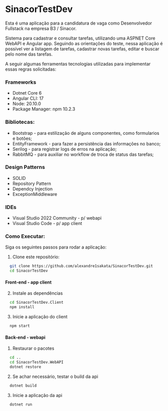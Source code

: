 # SinacorTestDev
Esta é uma aplicação para a candidatura de vaga como Desenvolvedor Fullstack na empresa B3 / Sinacor.

Sistema para cadastrar e consultar tarefas, utilizando uma ASPNET Core WebAPI e Angular app.
Seguindo as orientações do teste, nessa aplicação é possível ver a listagem de tarefas, cadastrar novas tarefas, editar e buscar pelo nome das tarefas.

A seguir algumas ferramentas tecnologias utilizadas para implementar essas regras solicitadas:

### Frameworks
- Dotnet Core 6
- Angular CLI: 17
- Node: 20.10.0
- Package Manager: npm 10.2.3

### Bibliotecas:
- Bootstrap - para estilização de alguns componentes, como formularios e botões;
- EntityFramework - para fazer a persistência das informações no banco;
- Serilog - para registrar logs de erros na aplicação;
- RabbitMQ - para auxiliar no workflow de troca de status das tarefas;

### Design Patterns
- SOLID
- Repository Pattern
- Dependcy Injection
- ExceptionMiddleware

### IDEs
- Visual Studio 2022 Community - p/ webapi
- Visual Studio Code - p/ app client

### Como Executar:

Siga os seguintes passos para rodar a aplicação:

1. Clone este repositório:

```bash
  git clone https://github.com/alexandre1sakata/SinacorTestDev.git
  cd SinacorTestDev

```

#### Front-end - app client
2. Instale as dependências

```bash
  cd SinacorTestDev.Client
  npm install
```

3. Inicie a aplicação do client

```bash
  npm start
```


#### Back-end - webapi
1. Restaurar o pacotes

```bash
  cd ..
  cd SinacorTestDev.WebAPI
  dotnet restore
```

2. Se achar necessário, testar o build da api
```bash
  dotnet build
```

3. Inicie a aplicação da api

```bash
  dotnet run
```
